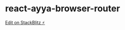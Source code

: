 # react-ayya-browser-router

[Edit on StackBlitz ⚡️](https://stackblitz.com/edit/react-ayya-browser-router)